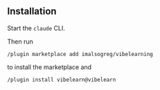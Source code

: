 ## Installation

Start the `claude` CLI.

Then run

```
/plugin marketplace add imalsogreg/vibelearning
```

to install the marketplace and

```
/plugin install vibelearn@vibelearn
```

